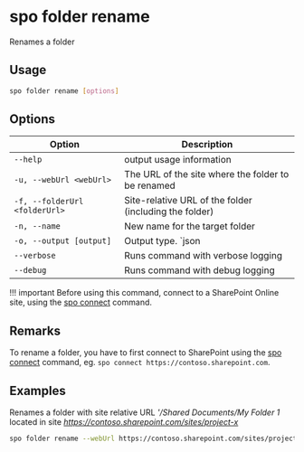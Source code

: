 # spo folder rename

Renames a folder

## Usage

```sh
spo folder rename [options]
```

## Options

Option|Description
------|-----------
`--help`|output usage information
`-u, --webUrl <webUrl>`|The URL of the site where the folder to be renamed
`-f, --folderUrl <folderUrl>`|Site-relative URL of the folder (including the folder)
`-n, --name`|New name for the target folder
`-o, --output [output]`|Output type. `json|text`. Default `text`
`--verbose`|Runs command with verbose logging
`--debug`|Runs command with debug logging

!!! important
    Before using this command, connect to a SharePoint Online site, using the [spo connect](../connect.md) command.

## Remarks

To rename a folder, you have to first connect to SharePoint using the [spo connect](../connect.md) command, eg. `spo connect https://contoso.sharepoint.com`.

## Examples

Renames a folder with site relative URL _'/Shared Documents/My Folder 1_ located in site _https://contoso.sharepoint.com/sites/project-x_

```sh
spo folder rename --webUrl https://contoso.sharepoint.com/sites/project-x --folderUrl '/Shared Documents/My Folder 1' --name 'My Folder 2'
```